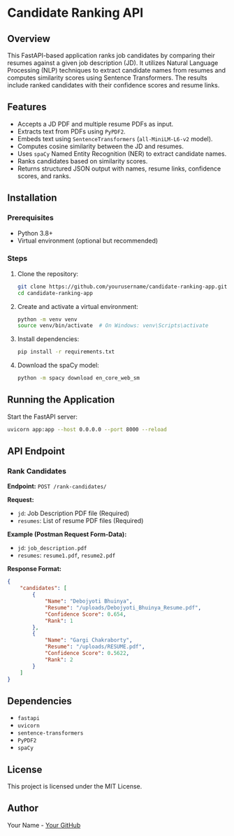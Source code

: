 # Candidate Ranking API

## Overview
This FastAPI-based application ranks job candidates by comparing their resumes against a given job description (JD). It utilizes Natural Language Processing (NLP) techniques to extract candidate names from resumes and computes similarity scores using Sentence Transformers. The results include ranked candidates with their confidence scores and resume links.

## Features
- Accepts a JD PDF and multiple resume PDFs as input.
- Extracts text from PDFs using `PyPDF2`.
- Embeds text using `SentenceTransformers` (`all-MiniLM-L6-v2` model).
- Computes cosine similarity between the JD and resumes.
- Uses `spaCy` Named Entity Recognition (NER) to extract candidate names.
- Ranks candidates based on similarity scores.
- Returns structured JSON output with names, resume links, confidence scores, and ranks.

## Installation
### Prerequisites
- Python 3.8+
- Virtual environment (optional but recommended)

### Steps
1. Clone the repository:
   ```bash
   git clone https://github.com/yourusername/candidate-ranking-app.git
   cd candidate-ranking-app
   ```
2. Create and activate a virtual environment:
   ```bash
   python -m venv venv
   source venv/bin/activate  # On Windows: venv\Scripts\activate
   ```
3. Install dependencies:
   ```bash
   pip install -r requirements.txt
   ```
4. Download the spaCy model:
   ```bash
   python -m spacy download en_core_web_sm
   ```

## Running the Application
Start the FastAPI server:
```bash
uvicorn app:app --host 0.0.0.0 --port 8000 --reload
```

## API Endpoint
### Rank Candidates
**Endpoint:** `POST /rank-candidates/`

**Request:**
- `jd`: Job Description PDF file (Required)
- `resumes`: List of resume PDF files (Required)

**Example (Postman Request Form-Data):**
- `jd`: `job_description.pdf`
- `resumes`: `resume1.pdf`, `resume2.pdf`

**Response Format:**
```json
{
    "candidates": [
        {
            "Name": "Debojyoti Bhuinya",
            "Resume": "/uploads/Debojyoti_Bhuinya_Resume.pdf",
            "Confidence Score": 0.654,
            "Rank": 1
        },
        {
            "Name": "Gargi Chakraborty",
            "Resume": "/uploads/RESUME.pdf",
            "Confidence Score": 0.5622,
            "Rank": 2
        }
    ]
}
```

## Dependencies
- `fastapi`
- `uvicorn`
- `sentence-transformers`
- `PyPDF2`
- `spaCy`

## License
This project is licensed under the MIT License.

## Author
Your Name - [Your GitHub](https://github.com/yourusername)

